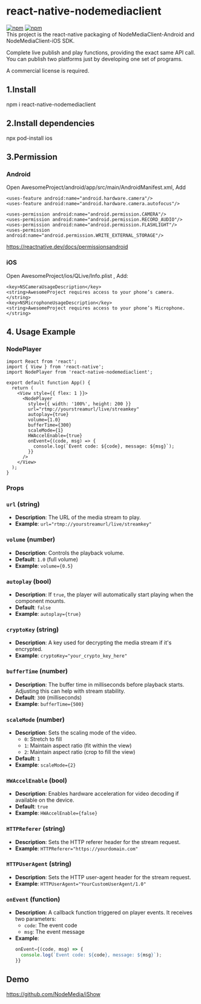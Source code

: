 # react-native-nodemediaclient
[![npm](https://img.shields.io/npm/v/react-native-nodemediaclient.svg)](https://www.npmjs.com/package/react-native-nodemediaclient)
[![npm](https://img.shields.io/npm/dm/react-native-nodemediaclient.svg)](https://www.npmjs.com/package/react-native-nodemediaclient)  
This project is the react-native packaging of NodeMediaClient-Android and NodeMediaClient-iOS SDK.

Complete live publish and play functions, providing the exact same API call. You can publish two platforms just by developing one set of programs.  

A commercial license is required.

## 1.Install
npm i react-native-nodemediaclient

## 2.Install dependencies
npx pod-install ios

## 3.Permission

### Android
Open AwesomeProject/android/app/src/main/AndroidManifest.xml, Add

```  
<uses-feature android:name="android.hardware.camera"/>
<uses-feature android:name="android.hardware.camera.autofocus"/>

<uses-permission android:name="android.permission.CAMERA"/>
<uses-permission android:name="android.permission.RECORD_AUDIO"/>
<uses-permission android:name="android.permission.FLASHLIGHT"/>
<uses-permission android:name="android.permission.WRITE_EXTERNAL_STORAGE"/>
```

https://reactnative.dev/docs/permissionsandroid

### iOS
Open AwesomeProject/ios/QLive/Info.plist , Add:
```
<key>NSCameraUsageDescription</key>
<string>AwesomeProject requires access to your phone’s camera.</string>
<key>NSMicrophoneUsageDescription</key>
<string>AwesomeProject requires access to your phone’s Microphone.</string>
```
## 4. Usage Example
### NodePlayer
```
import React from 'react';
import { View } from 'react-native';
import NodePlayer from 'react-native-nodemediaclient';

export default function App() {
  return (
    <View style={{ flex: 1 }}>
      <NodePlayer
        style={{ width: '100%', height: 200 }}
        url="rtmp://yourstreamurl/live/streamkey"
        autoplay={true}
        volume={1.0}
        bufferTime={300}
        scaleMode={1}
        HWAccelEnable={true}
        onEvent={(code, msg) => {
          console.log(`Event code: ${code}, message: ${msg}`);
        }}
      />
    </View>
  );
}
```

### Props

### `url` (string)
- **Description**: The URL of the media stream to play.
- **Example**: `url="rtmp://yourstreamurl/live/streamkey"`

### `volume` (number)
- **Description**: Controls the playback volume.
- **Default**: `1.0` (full volume)
- **Example**: `volume={0.5}`

### `autoplay` (bool)
- **Description**: If `true`, the player will automatically start playing when the component mounts.
- **Default**: `false`
- **Example**: `autoplay={true}`

### `cryptoKey` (string)
- **Description**: A key used for decrypting the media stream if it's encrypted.
- **Example**: `cryptoKey="your_crypto_key_here"`

### `bufferTime` (number)
- **Description**: The buffer time in milliseconds before playback starts. Adjusting this can help with stream stability.
- **Default**: `300` (milliseconds)
- **Example**: `bufferTime={500}`

### `scaleMode` (number)
- **Description**: Sets the scaling mode of the video.
  - `0`: Stretch to fill
  - `1`: Maintain aspect ratio (fit within the view)
  - `2`: Maintain aspect ratio (crop to fill the view)
- **Default**: `1`
- **Example**: `scaleMode={2}`

### `HWAccelEnable` (bool)
- **Description**: Enables hardware acceleration for video decoding if available on the device.
- **Default**: `true`
- **Example**: `HWAccelEnable={false}`

### `HTTPReferer` (string)
- **Description**: Sets the HTTP referer header for the stream request.
- **Example**: `HTTPReferer="https://yourdomain.com"`

### `HTTPUserAgent` (string)
- **Description**: Sets the HTTP user-agent header for the stream request.
- **Example**: `HTTPUserAgent="YourCustomUserAgent/1.0"`

### `onEvent` (function)
- **Description**: A callback function triggered on player events. It receives two parameters:
  - `code`: The event code
  - `msg`: The event message
- **Example**: 
  ```jsx
  onEvent={(code, msg) => {
    console.log(`Event code: ${code}, message: ${msg}`);
  }}
## Demo
https://github.com/NodeMedia/iShow
